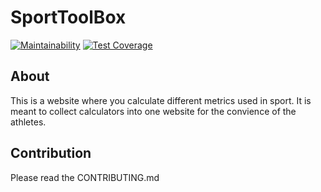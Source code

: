 # SportToolBox
[![Maintainability](https://api.codeclimate.com/v1/badges/280e62d048bcb77bf228/maintainability)](https://codeclimate.com/github/Segelzwerg/SportToolBox/maintainability) [![Test Coverage](https://api.codeclimate.com/v1/badges/280e62d048bcb77bf228/test_coverage)](https://codeclimate.com/github/Segelzwerg/SportToolBox/test_coverage)
## About
This is a website where you calculate different metrics used in sport. It is meant to collect calculators into one website for the convience of the athletes.


## Contribution

Please read the CONTRIBUTING.md
